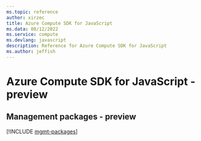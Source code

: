 ```yaml
---
ms.topic: reference
author: xirzec
title: Azure Compute SDK for JavaScript
ms.data: 08/12/2022
ms.service: compute
ms.devlang: javascript
description: Reference for Azure Compute SDK for JavaScript
ms.author: jeffish
---
```

# Azure Compute SDK for JavaScript - preview

## Management packages - preview
[!INCLUDE [mgmt-packages](compute-mgmt-index.md)]